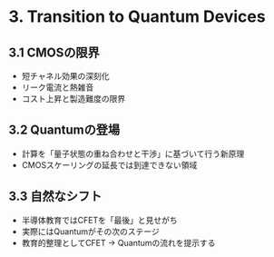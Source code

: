# 3. Transition to Quantum Devices

## 3.1 CMOSの限界
- 短チャネル効果の深刻化
- リーク電流と熱雑音
- コスト上昇と製造難度の限界

## 3.2 Quantumの登場
- 計算を「量子状態の重ね合わせと干渉」に基づいて行う新原理
- CMOSスケーリングの延長では到達できない領域

## 3.3 自然なシフト
- 半導体教育ではCFETを「最後」と見せがち
- 実際にはQuantumがその次のステージ
- 教育的整理としてCFET → Quantumの流れを提示する
